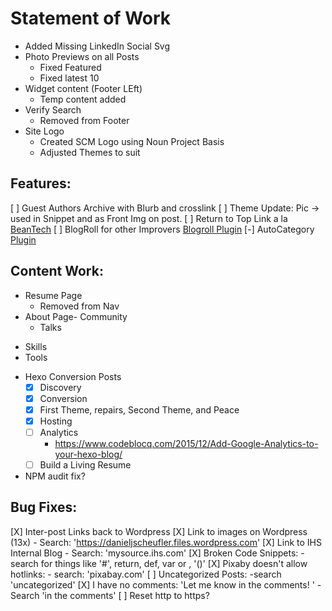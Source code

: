 # Statement of Work

* Added Missing LinkedIn Social Svg
* Photo Previews on all Posts
  - Fixed Featured
  - Fixed latest 10
* Widget content (Footer LEft)
  - Temp content added
* Verify Search
  - Removed from Footer
* Site Logo
  - Created SCM Logo using Noun Project Basis
  - Adjusted Themes to suit

## Features:


[ ] Guest Authors Archive with Blurb and crosslink
[ ] Theme Update: Pic -> used in Snippet and as Front Img on post.
[ ] Return to Top Link a la [BeanTech](http://beantech.org/)
[ ] BlogRoll for other Improvers [Blogroll Plugin](https://github.com/huiwang/hexo-blogroll)
[-] AutoCategory [Plugin](https://github.com/xu-song/hexo-auto-category)

## Content Work:
* Resume Page
  - Removed from Nav
* About Page- Community
  - Talks
- Skills
- Tools

* Hexo Conversion Posts
    - [X] Discovery
    - [X] Conversion
    - [X] First Theme, repairs, Second Theme, and Peace
    - [X] Hosting
    - [ ] Analytics
        - https://www.codeblocq.com/2015/12/Add-Google-Analytics-to-your-hexo-blog/
    - [ ] Build a Living Resume
* NPM audit fix?

## Bug Fixes:
[X] Inter-post Links back to Wordpress
[X] Link to images on Wordpress (13x)
    - Search: 'https://danieljscheufler.files.wordpress.com'
[X] Link to IHS Internal Blog
    - Search: 'mysource.ihs.com'
[X] Broken Code Snippets:
    - search for things like '#', return, def, var or , '()'
[X] Pixaby doesn't allow hotlinks:
    - search: 'pixabay.com'
[ ] Uncategorized Posts: 
    -search 'uncategorized'
[X] I have no comments: 'Let me know in the comments! '
    - Search 'in the comments'
[ ] Reset http to https?

